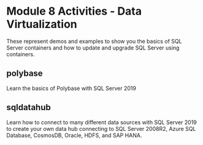 # Module 8 Activities - Data Virtualization

These represent demos and examples to show you the basics of SQL Server containers and how to update and upgrade SQL Server using containers.

## polybase

Learn the basics of Polybase with SQL Server 2019

## sqldatahub

Learn how to connect to many different data sources with SQL Server 2019 to create your own data hub connecting to SQL Server 2008R2, Azure SQL Database, CosmosDB, Oracle, HDFS, and SAP HANA.